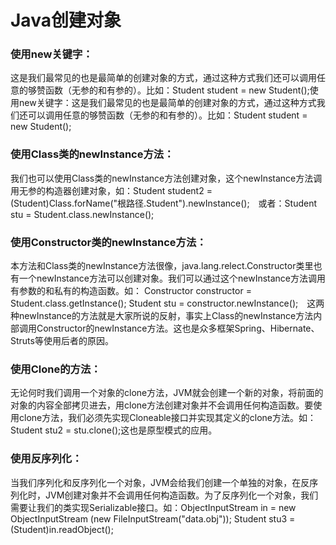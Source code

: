 # Java创建对象

### 使用new关键字：

这是我们最常见的也是最简单的创建对象的方式，通过这种方式我们还可以调用任意的够赞函数（无参的和有参的）。比如：Student student = new Student();使用new关键字：这是我们最常见的也是最简单的创建对象的方式，通过这种方式我们还可以调用任意的够赞函数（无参的和有参的）。比如：Student student = new Student();

### 使用Class类的newInstance方法：

我们也可以使用Class类的newInstance方法创建对象，这个newInstance方法调用无参的构造器创建对象，如：Student student2 = (Student)Class.forName("根路径.Student").newInstance();　或者：Student stu = Student.class.newInstance();

### 使用Constructor类的newInstance方法：

本方法和Class类的newInstance方法很像，java.lang.relect.Constructor类里也有一个newInstance方法可以创建对象。我们可以通过这个newInstance方法调用有参数的和私有的构造函数。如： Constructor<Student> constructor = Student.class.getInstance(); Student stu = constructor.newInstance();　这两种newInstance的方法就是大家所说的反射，事实上Class的newInstance方法内部调用Constructor的newInstance方法。这也是众多框架Spring、Hibernate、Struts等使用后者的原因。

### 使用Clone的方法：

无论何时我们调用一个对象的clone方法，JVM就会创建一个新的对象，将前面的对象的内容全部拷贝进去，用clone方法创建对象并不会调用任何构造函数。要使用clone方法，我们必须先实现Cloneable接口并实现其定义的clone方法。如：Student stu2 = <Student>stu.clone();这也是原型模式的应用。

### 使用反序列化：

当我们序列化和反序列化一个对象，JVM会给我们创建一个单独的对象，在反序列化时，JVM创建对象并不会调用任何构造函数。为了反序列化一个对象，我们需要让我们的类实现Serializable接口。如：ObjectInputStream in = new ObjectInputStream (new FileInputStream("data.obj")); Student stu3 = (Student)in.readObject();